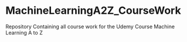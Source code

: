 # MachineLearningA2Z_CourseWork
Repository Containing all course work for the Udemy Course Machine Learning A to Z
